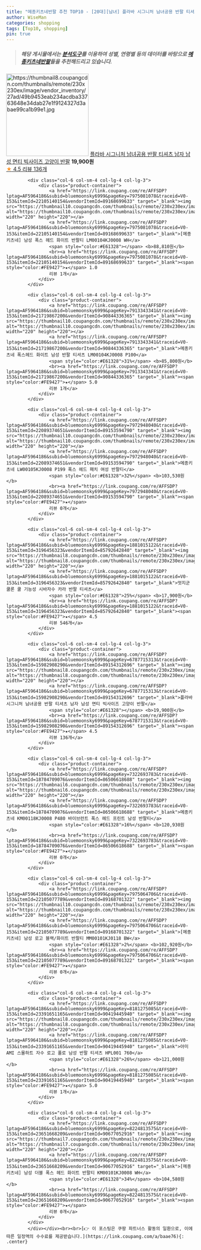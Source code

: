 ```yaml
---
title: "메종키츠네반팔 추천 TOP10 - [20대][남녀] 플라바 시그니처 남녀공용 반팔 티셔츠 남자 남성 면티 빅사이즈 고양이 반팔"
author: WiseMan
categories: shopping
tags: [Top10, shopping]
pin: true
---
```


> ##### 해당 게시물에서는 [**분석도구**](https://itemscout.io/)를 이용하여 **성별**, **연령별** 등의 데이터를 바탕으로 [**메종키츠네반팔**](https://link.coupang.com/a/baae76)들을 추천해드리고 있습니다.
<div class="container"><div class="row">
            <div class="col-6 col-sm-4 col-lg-4 col-lg-3">
                <div class="product-container">
                    <a href="https://link.coupang.com/re/AFFSDP?lptag=AF5964186&subid=bluemoonsky6999&pageKey=6787715313&traceid=V0-153&itemId=15982908226&vendorItemId=89154312519" target="_blank"><img src="https://thumbnail8.coupangcdn.com/thumbnails/remote/230x230ex/image/vendor_inventory/27ad/49b9453eab234acdba33763648e34dab27e1f9124327d3abae99ca1b99e1.jpg" alt="https://thumbnail8.coupangcdn.com/thumbnails/remote/230x230ex/image/vendor_inventory/27ad/49b9453eab234acdba33763648e34dab27e1f9124327d3abae99ca1b99e1.jpg" width="220" height="220"></a>
                    <a href="https://link.coupang.com/re/AFFSDP?lptag=AF5964186&subid=bluemoonsky6999&pageKey=6787715313&traceid=V0-153&itemId=15982908226&vendorItemId=89154312519" target="_blank">플라바 시그니처 남녀공용 반팔 티셔츠 남자 남성 면티 빅사이즈 고양이 반팔</a>
                    <span style="color:#E61328"></span> <b>19,900원</b>
                    <br><a href="https://link.coupang.com/re/AFFSDP?lptag=AF5964186&subid=bluemoonsky6999&pageKey=6787715313&traceid=V0-153&itemId=15982908226&vendorItemId=89154312519" target="_blank"><span style="color:#FE9427">★</span> 4.5
                    리뷰 136개</a>
                </div>
            </div>
            
            <div class="col-6 col-sm-4 col-lg-4 col-lg-3">
                <div class="product-container">
                    <a href="https://link.coupang.com/re/AFFSDP?lptag=AF5964186&subid=bluemoonsky6999&pageKey=7975081078&traceid=V0-153&itemId=22105140154&vendorItemId=89168699633" target="_blank"><img src="https://thumbnail10.coupangcdn.com/thumbnails/remote/230x230ex/image/vendor_inventory/1a71/fb22ee9c559c46960f28d11a19f9adf778372601cf4600b60b53518b897a.jpg" alt="https://thumbnail10.coupangcdn.com/thumbnails/remote/230x230ex/image/vendor_inventory/1a71/fb22ee9c559c46960f28d11a19f9adf778372601cf4600b60b53518b897a.jpg" width="220" height="220"></a>
                    <a href="https://link.coupang.com/re/AFFSDP?lptag=AF5964186&subid=bluemoonsky6999&pageKey=7975081078&traceid=V0-153&itemId=22105140154&vendorItemId=89168699633" target="_blank">[메종키츠네] 남성 폭스 헤드 화이트 반팔티 LM00104KJ0008 WH</a>
                    <span style="color:#E61328"></span> <b>88,810원</b>
                    <br><a href="https://link.coupang.com/re/AFFSDP?lptag=AF5964186&subid=bluemoonsky6999&pageKey=7975081078&traceid=V0-153&itemId=22105140154&vendorItemId=89168699633" target="_blank"><span style="color:#FE9427">★</span> 1.0
                    리뷰 1개</a>
                </div>
            </div>
            
            <div class="col-6 col-sm-4 col-lg-4 col-lg-3">
                <div class="product-container">
                    <a href="https://link.coupang.com/re/AFFSDP?lptag=AF5964186&subid=bluemoonsky6999&pageKey=7913343341&traceid=V0-153&itemId=21719867200&vendorItemId=90844336365" target="_blank"><img src="https://thumbnail10.coupangcdn.com/thumbnails/remote/230x230ex/image/vendor_inventory/cfb8/4787ed6571c5c41a5b736fc2febc3ff2289eb0ac57b633b25789321f0820.jpg" alt="https://thumbnail10.coupangcdn.com/thumbnails/remote/230x230ex/image/vendor_inventory/cfb8/4787ed6571c5c41a5b736fc2febc3ff2289eb0ac57b633b25789321f0820.jpg" width="220" height="220"></a>
                    <a href="https://link.coupang.com/re/AFFSDP?lptag=AF5964186&subid=bluemoonsky6999&pageKey=7913343341&traceid=V0-153&itemId=21719867200&vendorItemId=90844336365" target="_blank">메종키츠네 폭스헤드 화이트 남성 반팔 티셔츠 LM00104KJ0008 P100</a>
                    <span style="color:#E61328">31%</span> <b>85,800원</b>
                    <br><a href="https://link.coupang.com/re/AFFSDP?lptag=AF5964186&subid=bluemoonsky6999&pageKey=7913343341&traceid=V0-153&itemId=21719867200&vendorItemId=90844336365" target="_blank"><span style="color:#FE9427">★</span> 5.0
                    리뷰 1개</a>
                </div>
            </div>
            
            <div class="col-6 col-sm-4 col-lg-4 col-lg-3">
                <div class="product-container">
                    <a href="https://link.coupang.com/re/AFFSDP?lptag=AF5964186&subid=bluemoonsky6999&pageKey=7972948040&traceid=V0-153&itemId=22089374651&vendorItemId=89153594790" target="_blank"><img src="https://thumbnail10.coupangcdn.com/thumbnails/remote/230x230ex/image/vendor_inventory/c94f/7a33972c4b8f9e9eb2ee823762549bf5c6640df6d55ffbd2f1d53762e8bf.jpg" alt="https://thumbnail10.coupangcdn.com/thumbnails/remote/230x230ex/image/vendor_inventory/c94f/7a33972c4b8f9e9eb2ee823762549bf5c6640df6d55ffbd2f1d53762e8bf.jpg" width="220" height="220"></a>
                    <a href="https://link.coupang.com/re/AFFSDP?lptag=AF5964186&subid=bluemoonsky6999&pageKey=7972948040&traceid=V0-153&itemId=22089374651&vendorItemId=89153594790" target="_blank">메종키츠네 LW00105KJ0008 P199 폭스 헤드 패치 여성 반팔티</a>
                    <span style="color:#E61328">32%</span> <b>103,530원</b>
                    <br><a href="https://link.coupang.com/re/AFFSDP?lptag=AF5964186&subid=bluemoonsky6999&pageKey=7972948040&traceid=V0-153&itemId=22089374651&vendorItemId=89153594790" target="_blank"><span style="color:#FE9427">★</span> 
                    리뷰 0개</a>
                </div>
            </div>
            
            <div class="col-6 col-sm-4 col-lg-4 col-lg-3">
                <div class="product-container">
                    <a href="https://link.coupang.com/re/AFFSDP?lptag=AF5964186&subid=bluemoonsky6999&pageKey=1881015122&traceid=V0-153&itemId=3196456323&vendorItemId=85792642840" target="_blank"><img src="https://thumbnail8.coupangcdn.com/thumbnails/remote/230x230ex/image/vendor_inventory/65e4/952f7f8b39020572fc721e7c30cfb2e1f97a5e6ef119f6caf42b7ae3812e.jpg" alt="https://thumbnail8.coupangcdn.com/thumbnails/remote/230x230ex/image/vendor_inventory/65e4/952f7f8b39020572fc721e7c30cfb2e1f97a5e6ef119f6caf42b7ae3812e.jpg" width="220" height="220"></a>
                    <a href="https://link.coupang.com/re/AFFSDP?lptag=AF5964186&subid=bluemoonsky6999&pageKey=1881015122&traceid=V0-153&itemId=3196456323&vendorItemId=85792642840" target="_blank">멋지군 쿨론 쿨 기능성 시바자수 카라 반팔 티셔츠</a>
                    <span style="color:#E61328">25%</span> <b>17,900원</b>
                    <br><a href="https://link.coupang.com/re/AFFSDP?lptag=AF5964186&subid=bluemoonsky6999&pageKey=1881015122&traceid=V0-153&itemId=3196456323&vendorItemId=85792642840" target="_blank"><span style="color:#FE9427">★</span> 4.5
                    리뷰 546개</a>
                </div>
            </div>
            
            <div class="col-6 col-sm-4 col-lg-4 col-lg-3">
                <div class="product-container">
                    <a href="https://link.coupang.com/re/AFFSDP?lptag=AF5964186&subid=bluemoonsky6999&pageKey=6787715313&traceid=V0-153&itemId=15982908290&vendorItemId=89154312696" target="_blank"><img src="https://thumbnail8.coupangcdn.com/thumbnails/remote/230x230ex/image/vendor_inventory/05fb/1ae773c8997605411d7799cbf34b72c296371e850dbbc70a2af670b32ff4.jpg" alt="https://thumbnail8.coupangcdn.com/thumbnails/remote/230x230ex/image/vendor_inventory/05fb/1ae773c8997605411d7799cbf34b72c296371e850dbbc70a2af670b32ff4.jpg" width="220" height="220"></a>
                    <a href="https://link.coupang.com/re/AFFSDP?lptag=AF5964186&subid=bluemoonsky6999&pageKey=6787715313&traceid=V0-153&itemId=15982908290&vendorItemId=89154312696" target="_blank">플라바 시그니처 남녀공용 반팔 티셔츠 남자 남성 면티 빅사이즈 고양이 반팔</a>
                    <span style="color:#E61328"></span> <b>19,900원</b>
                    <br><a href="https://link.coupang.com/re/AFFSDP?lptag=AF5964186&subid=bluemoonsky6999&pageKey=6787715313&traceid=V0-153&itemId=15982908290&vendorItemId=89154312696" target="_blank"><span style="color:#FE9427">★</span> 4.5
                    리뷰 136개</a>
                </div>
            </div>
            
            <div class="col-6 col-sm-4 col-lg-4 col-lg-3">
                <div class="product-container">
                    <a href="https://link.coupang.com/re/AFFSDP?lptag=AF5964186&subid=bluemoonsky6999&pageKey=7322693783&traceid=V0-153&itemId=18784709076&vendorItemId=86506618688" target="_blank"><img src="https://thumbnail6.coupangcdn.com/thumbnails/remote/230x230ex/image/vendor_inventory/25b1/f7f7519defea9dbb86e378fb97ebe7dc7168608203c120b1091f9c60db8d.jpg" alt="https://thumbnail6.coupangcdn.com/thumbnails/remote/230x230ex/image/vendor_inventory/25b1/f7f7519defea9dbb86e378fb97ebe7dc7168608203c120b1091f9c60db8d.jpg" width="220" height="220"></a>
                    <a href="https://link.coupang.com/re/AFFSDP?lptag=AF5964186&subid=bluemoonsky6999&pageKey=7322693783&traceid=V0-153&itemId=18784709076&vendorItemId=86506618688" target="_blank">메종키츠네 KM00118KJ0008 P480 바이브런트 폭스 헤드 프린트 남성 반팔티</a>
                    <span style="color:#E61328">16%</span> <b>120,930원</b>
                    <br><a href="https://link.coupang.com/re/AFFSDP?lptag=AF5964186&subid=bluemoonsky6999&pageKey=7322693783&traceid=V0-153&itemId=18784709076&vendorItemId=86506618688" target="_blank"><span style="color:#FE9427">★</span> 
                    리뷰 0개</a>
                </div>
            </div>
            
            <div class="col-6 col-sm-4 col-lg-4 col-lg-3">
                <div class="product-container">
                    <a href="https://link.coupang.com/re/AFFSDP?lptag=AF5964186&subid=bluemoonsky6999&pageKey=7975064706&traceid=V0-153&itemId=22105077789&vendorItemId=89168701322" target="_blank"><img src="https://thumbnail10.coupangcdn.com/thumbnails/remote/230x230ex/image/vendor_inventory/1142/8e56435cfce8915423b92e596fa1700f0ac4fc29f720ca070bca7e6f1f3c.jpg" alt="https://thumbnail10.coupangcdn.com/thumbnails/remote/230x230ex/image/vendor_inventory/1142/8e56435cfce8915423b92e596fa1700f0ac4fc29f720ca070bca7e6f1f3c.jpg" width="220" height="220"></a>
                    <a href="https://link.coupang.com/re/AFFSDP?lptag=AF5964186&subid=bluemoonsky6999&pageKey=7975064706&traceid=V0-153&itemId=22105077789&vendorItemId=89168701322" target="_blank">[메종키츠네] 남성 로고 블랙/화이트 반팔티 MM00101KJ0118 BW</a>
                    <span style="color:#E61328">2%</span> <b>102,920원</b>
                    <br><a href="https://link.coupang.com/re/AFFSDP?lptag=AF5964186&subid=bluemoonsky6999&pageKey=7975064706&traceid=V0-153&itemId=22105077789&vendorItemId=89168701322" target="_blank"><span style="color:#FE9427">★</span> 
                    리뷰 0개</a>
                </div>
            </div>
            
            <div class="col-6 col-sm-4 col-lg-4 col-lg-3">
                <div class="product-container">
                    <a href="https://link.coupang.com/re/AFFSDP?lptag=AF5964186&subid=bluemoonsky6999&pageKey=8181275085&traceid=V0-153&itemId=23391651165&vendorItemId=90419445940" target="_blank"><img src="https://thumbnail8.coupangcdn.com/thumbnails/remote/230x230ex/image/vendor_inventory/c040/c8f3c82f040d0cb1adcf0bef89325e0b2d8bc26ca0d731f2b01c08a02753.jpg" alt="https://thumbnail8.coupangcdn.com/thumbnails/remote/230x230ex/image/vendor_inventory/c040/c8f3c82f040d0cb1adcf0bef89325e0b2d8bc26ca0d731f2b01c08a02753.jpg" width="220" height="220"></a>
                    <a href="https://link.coupang.com/re/AFFSDP?lptag=AF5964186&subid=bluemoonsky6999&pageKey=8181275085&traceid=V0-153&itemId=23391651165&vendorItemId=90419445940" target="_blank">아미 AMI 스몰하트 자수 로고 폴로 남성 반팔 티셔츠 HPL001 760</a>
                    <span style="color:#E61328">26%</span> <b>121,000원</b>
                    <br><a href="https://link.coupang.com/re/AFFSDP?lptag=AF5964186&subid=bluemoonsky6999&pageKey=8181275085&traceid=V0-153&itemId=23391651165&vendorItemId=90419445940" target="_blank"><span style="color:#FE9427">★</span> 5.0
                    리뷰 1개</a>
                </div>
            </div>
            
            <div class="col-6 col-sm-4 col-lg-4 col-lg-3">
                <div class="product-container">
                    <a href="https://link.coupang.com/re/AFFSDP?lptag=AF5964186&subid=bluemoonsky6999&pageKey=8224813575&traceid=V0-153&itemId=23651668209&vendorItemId=90677052916" target="_blank"><img src="https://thumbnail7.coupangcdn.com/thumbnails/remote/230x230ex/image/vendor_inventory/385e/13ffa79391812a1e61332902497589de8223f8e8924d43d052aac78165be.jpg" alt="https://thumbnail7.coupangcdn.com/thumbnails/remote/230x230ex/image/vendor_inventory/385e/13ffa79391812a1e61332902497589de8223f8e8924d43d052aac78165be.jpg" width="220" height="220"></a>
                    <a href="https://link.coupang.com/re/AFFSDP?lptag=AF5964186&subid=bluemoonsky6999&pageKey=8224813575&traceid=V0-153&itemId=23651668209&vendorItemId=90677052916" target="_blank">[메종키츠네] 남성 더블 폭스 헤드 화이트 반팔티 KM00101KJ0008 WH</a>
                    <span style="color:#E61328">34%</span> <b>104,580원</b>
                    <br><a href="https://link.coupang.com/re/AFFSDP?lptag=AF5964186&subid=bluemoonsky6999&pageKey=8224813575&traceid=V0-153&itemId=23651668209&vendorItemId=90677052916" target="_blank"><span style="color:#FE9427">★</span> 
                    리뷰 0개</a>
                </div>
            </div>
            </div></div><br><br>[👉 이 포스팅은 쿠팡 파트너스 활동의 일환으로, 이에 따른 일정액의 수수료를 제공받습니다.](https://link.coupang.com/a/baae76){: .center}